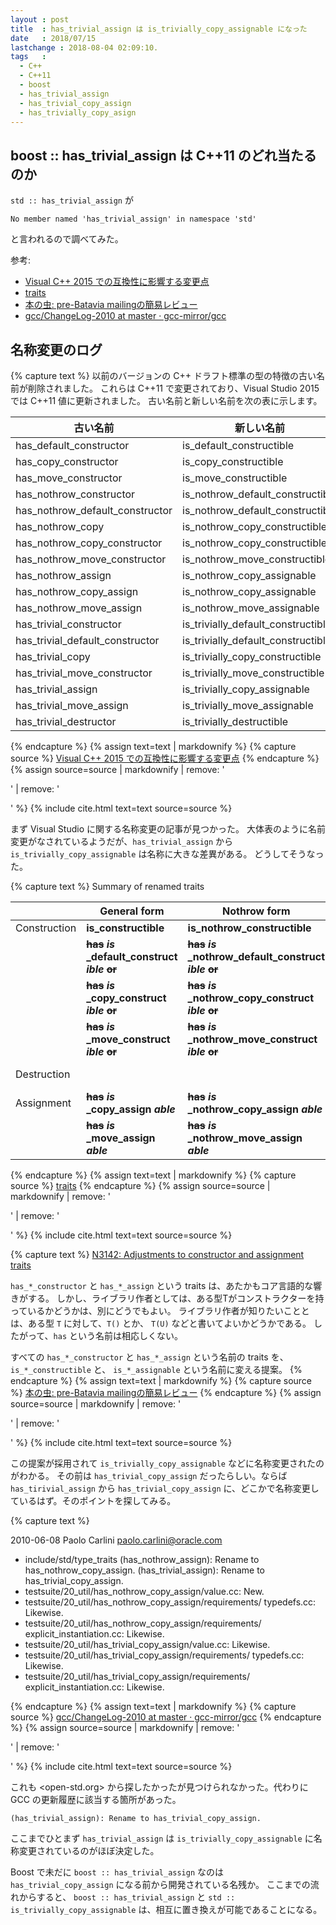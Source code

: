 ```yaml
---
layout : post
title  : has_trivial_assign は is_trivially_copy_assignable になった
date   : 2018/07/15
lastchange : 2018-08-04 02:09:10.
tags   :
  - C++
  - C++11
  - boost
  - has_trivial_assign
  - has_trivial_copy_assign
  - has_trivially_copy_asign
---
```


## boost :: has_trivial_assign は C++11 のどれ当たるのか

`std :: has_trivial_assign` が 

```err 
No member named 'has_trivial_assign' in namespace 'std'
```

と言われるので調べてみた。

参考:

* [Visual C++ 2015 での互換性に影響する変更点](https://msdn.microsoft.com/ja-jp/library/bb531344.aspx)
* [traits](http://www.open-std.org/jtc1/sc22/wg21/docs/papers/2010/n3142.html)
* [本の虫: pre-Batavia mailingの簡易レビュー](https://cpplover.blogspot.com/2010/10/pre-batavia-mailing.html)
* [gcc/ChangeLog-2010 at master · gcc-mirror/gcc](https://github.com/gcc-mirror/gcc/blob/master/libstdc%2B%2B-v3/ChangeLog-2010)



## 名称変更のログ

{% capture text %}
以前のバージョンの C++ ドラフト標準の型の特徴の古い名前が削除されました。
これらは C++11 で変更されており、Visual Studio 2015 では C++11 値に更新されました。
古い名前と新しい名前を次の表に示します。

| 古い名前                        | 新しい名前                         |
|---------------------------------|------------------------------------|
| has_default_constructor         | is_default_constructible           |
| has_copy_constructor            | is_copy_constructible              |
| has_move_constructor            | is_move_constructible              |
| has_nothrow_constructor         | is_nothrow_default_constructible   |
| has_nothrow_default_constructor | is_nothrow_default_constructible   |
| has_nothrow_copy                | is_nothrow_copy_constructible      |
| has_nothrow_copy_constructor    | is_nothrow_copy_constructible      |
| has_nothrow_move_constructor    | is_nothrow_move_constructible      |
| has_nothrow_assign              | is_nothrow_copy_assignable         |
| has_nothrow_copy_assign         | is_nothrow_copy_assignable         |
| has_nothrow_move_assign         | is_nothrow_move_assignable         |
| has_trivial_constructor         | is_trivially_default_constructible |
| has_trivial_default_constructor | is_trivially_default_constructible |
| has_trivial_copy                | is_trivially_copy_constructible    |
| has_trivial_move_constructor    | is_trivially_move_constructible    |
| has_trivial_assign              | is_trivially_copy_assignable       |
| has_trivial_move_assign         | is_trivially_move_assignable       |
| has_trivial_destructor          | is_trivially_destructible          |

{% endcapture %}
{% assign text=text | markdownify %}
{% capture source %}
[Visual C++ 2015 での互換性に影響する変更点](https://msdn.microsoft.com/ja-jp/library/bb531344.aspx)
{% endcapture %}
{% assign source=source | markdownify | remove: '<p>' | remove: '</p>' %}
{% include cite.html text=text source=source %}


まず Visual Studio に関する名称変更の記事が見つかった。
大体表のように名前変更がなされているようだが、`has_trivial_assign` から
`is_trivially_copy_assignable` は名称に大きな差異がある。
どうしてそうなった。

{% capture text %}
Summary of renamed traits 	

|              | General form                                                        | Nothrow form                                                                 | Trivial form                                                                               |
|--------------|---------------------------------------------------------------------|------------------------------------------------------------------------------|--------------------------------------------------------------------------------------------|
| Construction | **is\_constructible**                                               | **is\_nothrow\_constructible**                                               |                                                                                            |
|              | **~~has~~** **_is_** **\_default\_construct** **_ible_** **~~or~~** | **~~has~~** **_is_** **\_nothrow\_default\_construct** **_ible_** **~~or~~** | **~~has~~** **_is_** **\_trivial** **_ly_** **\_default\_construct** **_ible_** **~~or~~** |
|              | **~~has~~** **_is_** **\_copy\_construct** **_ible_** **~~or~~**    | **~~has~~** **_is_** **\_nothrow\_copy\_construct** **_ible_** **~~or~~**    | **~~has~~** **_is_** **\_trivial** **_ly_** **\_copy\_construct** **_ible_** **~~or~~**    |
|              | **~~has~~** **_is_** **\_move\_construct** **_ible_** **~~or~~**    | **~~has~~** **_is_** **\_nothrow\_move\_construct** **_ible_** **~~or~~**    | **~~has~~** **_is_** **\_trivial** **_ly_** **\_move\_construct** **_ible_** **~~or~~**    |
| Destruction  |                                                                     |                                                                              | **~~has~~** **_is_** **\_trivial** **_ly_** **\_destruct** **_ible_** **~~or~~**           |
| Assignment   | **~~has~~** **_is_** **\_copy\_assign** **_able_**                  | **~~has~~** **_is_** **\_nothrow\_copy\_assign** **_able_**                  | **~~has~~** **_is_** **\_trivial** **_ly_** **\_copy\_assign** **_able_**                  |
|              | **~~has~~** **_is_** **\_move\_assign** **_able_**                  | **~~has~~** **_is_** **\_nothrow\_move\_assign** **_able_**                  | **~~has~~** **_is_** **\_trivial** **_ly_** **\_move\_assign** **_able_**                  |

{% endcapture %}
{% assign text=text | markdownify %}
{% capture source %}
[traits](http://www.open-std.org/jtc1/sc22/wg21/docs/papers/2010/n3142.html)
{% endcapture %}
{% assign source=source | markdownify | remove: '<p>' | remove: '</p>' %}
{% include cite.html text=text source=source %}

{% capture text %}
[N3142: Adjustments to constructor and assignment traits](http://www.open-std.org/jtc1/sc22/wg21/docs/papers/2010/n3142.html)

`has_*_constructor` と `has_*_assign` という traits は、あたかもコア言語的な響きがする。
しかし、ライブラリ作者としては、ある型Tがコンストラクターを持っているかどうかは、別にどうでもよい。
ライブラリ作者が知りたいこととは、ある型 `T` に対して、`T()` とか、 `T(U)` などと書いてよいかどうかである。
したがって、`has` という名前は相応しくない。

すべての `has_*_constructor` と `has_*_assign` という名前の traits を、 `is_*_constructible` と、 `is_*_assignable` という名前に変える提案。 
{% endcapture %}
{% assign text=text | markdownify %}
{% capture source %}
[本の虫: pre-Batavia mailingの簡易レビュー](https://cpplover.blogspot.com/2010/10/pre-batavia-mailing.html)
{% endcapture %}
{% assign source=source | markdownify | remove: '<p>' | remove: '</p>' %}
{% include cite.html text=text source=source %}

この提案が採用されて `is_trivially_copy_assignable` などに名称変更されたのがわかる。
その前は `has_trivial_copy_assign` だったらしい。ならば `has_tirivial_assign` から 
`has_trivial_copy_assign` に、どこかで名称変更しているはず。そのポイントを探してみる。

{% capture text %}

2010-06-08  Paolo Carlini  <paolo.carlini@oracle.com>

* include/std/type_traits (has_nothrow_assign): Rename to
	has_nothrow_copy_assign.
	(has_trivial_assign): Rename to has_trivial_copy_assign.
* testsuite/20_util/has_nothrow_copy_assign/value.cc: New.
* testsuite/20_util/has_nothrow_copy_assign/requirements/
  typedefs.cc: Likewise.
* testsuite/20_util/has_nothrow_copy_assign/requirements/
	explicit_instantiation.cc: Likewise.
* testsuite/20_util/has_trivial_copy_assign/value.cc: Likewise.
* testsuite/20_util/has_trivial_copy_assign/requirements/
	typedefs.cc: Likewise.
* testsuite/20_util/has_trivial_copy_assign/requirements/
	explicit_instantiation.cc: Likewise.

{% endcapture %}
{% assign text=text | markdownify %}
{% capture source %}
[gcc/ChangeLog-2010 at master · gcc-mirror/gcc](https://github.com/gcc-mirror/gcc/blob/master/libstdc%2B%2B-v3/ChangeLog-2010)
{% endcapture %}
{% assign source=source | markdownify | remove: '<p>' | remove: '</p>' %}
{% include cite.html text=text source=source %}

これも <open-std.org> から探したかったが見つけられなかった。代わりに GCC の更新履歴に該当する箇所があった。

```
(has_trivial_assign): Rename to has_trivial_copy_assign.
```

ここまでひとまず `has_trivial_assign` は `is_trivially_copy_assignable` に名称変更されているのがほぼ決定した。

Boost で未だに `boost :: has_trivial_assign` なのは `has_trivial_copy_assign` になる前から開発されている名残か。
ここまでの流れからすると、 `boost :: has_trivial_assign` と `std :: is_trivially_copy_assignable` は、相互に置き換えが可能であることになる。
